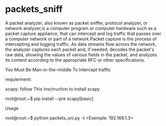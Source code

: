 # packets_sniff

A packet analyzer, also known as packet sniffer, protocol analyzer, or network analyzer,is a computer program or computer hardware such as a packet capture appliance, that can intercept and log traffic that passes over a computer network or part of a network.Packet capture is the process of intercepting and logging traffic. As data streams flow across the network, the analyzer captures each packet and, if needed, decodes the packet's raw data, showing the values of various fields in the packet, and analyzes its content according to the appropriate RFC or other specifications.

You Must Be Man-in-the-middle To Intercept traffic

requierment:

scapy: follow This insctruction to install scapy

root@root:~$ pip install --pre scapy[basic]

Usage

root@root:~$ python packets_sni.py -t <Exemple: 192.168.1.3>
